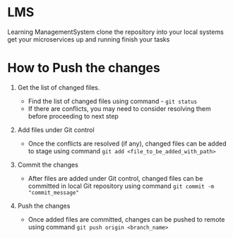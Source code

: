 # LMS
Learning ManagementSystem
clone the repository into your local systems
get your microservices up and running 
finish your tasks 

# How to Push the changes
1) Get the list of changed files.
   - Find the list of changed files using command - `git status`
   - If there are conflicts, you may need to consider resolving them before proceeding to next step 

2) Add files under Git control
    - Once the conflicts are resolved (if any), changed files can be added to stage using command `git add <file_to_be_added_with_path>`

3) Commit the changes
    - After files are added under Git control, changed files can be committed in local Git repository using command `git commit -m "commit_message"`

4) Push the changes
   - Once added files are committed, changes can be pushed to remote using command `git push origin <branch_name>`